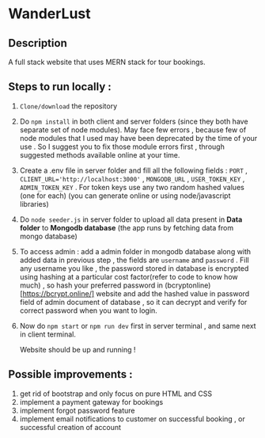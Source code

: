 # WanderLust

## Description
A full stack website that uses MERN stack for tour bookings.

## Steps to run locally :
1) `Clone/download` the repository
2) Do `npm install` in both client and server folders (since they both have separate set of node modules).
  May face few errors , because few of node modules that I used may have been deprecated by the time of your use . So I suggest you to fix those module errors first , through suggested methods available online at your time.
3) Create a .env file in server folder and fill all the following fields  : `PORT` , `CLIENT_URL='http://localhost:3000'` , `MONGODB_URL` , `USER_TOKEN_KEY` , `ADMIN_TOKEN_KEY` . For token keys use any two random hashed values (one for each) (you can generate online or using node/javascript libraries) 
4) Do `node seeder.js` in server folder to upload all data present in **Data folder** to **Mongodb database** (the app runs by fetching data from mongo database)
5) To access admin : add a admin folder in mongodb database along with added data in previous step , the fields are `username` and `password` . Fill any username you like , the password stored in database is encrypted using hashing at a particular cost factor(refer to code to know how much) , so hash your preferred password in (bcryptonline)[https://bcrypt.online/] website and add the hashed value in password field of admin document of database , so it can decrypt and verify for correct password when you want to login. 
6) Now do `npm start` or `npm run dev` first in server terminal , and same next in client terminal.

   Website should be up and running !


## Possible improvements :
1) get rid of bootstrap and only focus on pure HTML and CSS
2) implement a payment gateway for bookings
3) implement forgot password feature
4) implement email notifications to customer on successful booking , or successful creation of account

